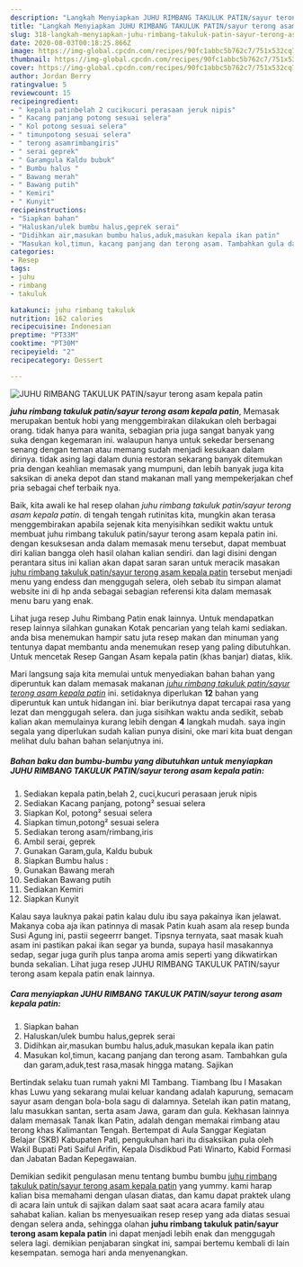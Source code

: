 ```yaml
---
description: "Langkah Menyiapkan JUHU RIMBANG TAKULUK PATIN/sayur terong asam kepala patin, Menggugah Selera"
title: "Langkah Menyiapkan JUHU RIMBANG TAKULUK PATIN/sayur terong asam kepala patin, Menggugah Selera"
slug: 318-langkah-menyiapkan-juhu-rimbang-takuluk-patin-sayur-terong-asam-kepala-patin-menggugah-selera
date: 2020-08-03T00:18:25.866Z
image: https://img-global.cpcdn.com/recipes/90fc1abbc5b762c7/751x532cq70/juhu-rimbang-takuluk-patinsayur-terong-asam-kepala-patin-foto-resep-utama.jpg
thumbnail: https://img-global.cpcdn.com/recipes/90fc1abbc5b762c7/751x532cq70/juhu-rimbang-takuluk-patinsayur-terong-asam-kepala-patin-foto-resep-utama.jpg
cover: https://img-global.cpcdn.com/recipes/90fc1abbc5b762c7/751x532cq70/juhu-rimbang-takuluk-patinsayur-terong-asam-kepala-patin-foto-resep-utama.jpg
author: Jordan Berry
ratingvalue: 5
reviewcount: 15
recipeingredient:
- " kepala patinbelah 2 cucikucuri perasaan jeruk nipis"
- " Kacang panjang potong sesuai selera"
- " Kol potong sesuai selera"
- " timunpotong sesuai selera"
- " terong asamrimbangiris"
- " serai geprek"
- " Garamgula Kaldu bubuk"
- " Bumbu halus "
- " Bawang merah"
- " Bawang putih"
- " Kemiri"
- " Kunyit"
recipeinstructions:
- "Siapkan bahan"
- "Haluskan/ulek bumbu halus,geprek serai"
- "Didihkan air,masukan bumbu halus,aduk,masukan kepala ikan patin"
- "Masukan kol,timun, kacang panjang dan terong asam. Tambahkan gula dan garam,aduk,test rasa,masak hingga matang. Sajikan"
categories:
- Resep
tags:
- juhu
- rimbang
- takuluk

katakunci: juhu rimbang takuluk 
nutrition: 162 calories
recipecuisine: Indonesian
preptime: "PT33M"
cooktime: "PT30M"
recipeyield: "2"
recipecategory: Dessert

---
```



![JUHU RIMBANG TAKULUK PATIN/sayur terong asam kepala patin](https://img-global.cpcdn.com/recipes/90fc1abbc5b762c7/751x532cq70/juhu-rimbang-takuluk-patinsayur-terong-asam-kepala-patin-foto-resep-utama.jpg)

<b><i>juhu rimbang takuluk patin/sayur terong asam kepala patin</i></b>, Memasak merupakan bentuk hobi yang menggembirakan dilakukan oleh berbagai orang. tidak hanya para wanita, sebagian pria juga sangat banyak yang suka dengan kegemaran ini. walaupun hanya untuk sekedar bersenang senang dengan teman atau memang sudah menjadi kesukaan dalam dirinya. tidak asing lagi dalam dunia restoran sekarang banyak ditemukan pria dengan keahlian memasak yang mumpuni, dan lebih banyak juga kita saksikan di aneka depot dan stand makanan mall yang mempekerjakan chef pria sebagai chef terbaik nya.

Baik, kita awali ke hal resep olahan <i>juhu rimbang takuluk patin/sayur terong asam kepala patin</i>. di tengah tengah rutinitas kita, mungkin akan terasa menggembirakan apabila sejenak kita menyisihkan sedikit waktu untuk membuat juhu rimbang takuluk patin/sayur terong asam kepala patin ini. dengan kesuksesan anda dalam memasak menu tersebut, dapat membuat diri kalian bangga oleh hasil olahan kalian sendiri. dan lagi disini dengan perantara situs ini kalian akan dapat saran saran untuk meracik masakan <u>juhu rimbang takuluk patin/sayur terong asam kepala patin</u> tersebut menjadi menu yang endess dan menggugah selera, oleh sebab itu simpan alamat website ini di hp anda sebagai sebagian referensi kita dalam memasak menu baru yang enak.

Lihat juga resep Juhu Rimbang Patin enak lainnya. Untuk mendapatkan resep lainnya silahkan gunakan Kotak pencarian yang telah kami sediakan. anda bisa menemukan hampir satu juta resep makan dan minuman yang tentunya dapat membantu anda menemukan resep yang paling dibutuhkan. Untuk mencetak Resep Gangan Asam kepala patin (khas banjar) diatas, klik.


Mari langsung saja kita memulai untuk menyediakan bahan bahan yang diperuntuk kan dalam memasak makanan <u><i>juhu rimbang takuluk patin/sayur terong asam kepala patin</i></u> ini. setidaknya diperlukan <b>12</b> bahan yang diperuntuk kan untuk hidangan ini. biar berikutnya dapat tercapai rasa yang lezat dan menggugah selera. dan juga sisihkan waktu anda sedikit, sebab kalian akan memulainya kurang lebih dengan <b>4</b> langkah mudah. saya ingin segala yang diperlukan sudah kalian punya disini, oke mari kita buat dengan melihat dulu bahan bahan selanjutnya ini.

<!--inarticleads1-->

##### Bahan baku dan bumbu-bumbu yang dibutuhkan untuk menyiapkan JUHU RIMBANG TAKULUK PATIN/sayur terong asam kepala patin:

1. Sediakan  kepala patin,belah 2, cuci,kucuri perasaan jeruk nipis
1. Sediakan  Kacang panjang, potong² sesuai selera
1. Siapkan  Kol, potong² sesuai selera
1. Siapkan  timun,potong² sesuai selera
1. Sediakan  terong asam/rimbang,iris
1. Ambil  serai, geprek
1. Gunakan  Garam,gula, Kaldu bubuk
1. Siapkan  Bumbu halus :
1. Gunakan  Bawang merah
1. Sediakan  Bawang putih
1. Sediakan  Kemiri
1. Siapkan  Kunyit


Kalau saya lauknya pakai patin kalau dulu ibu saya pakainya ikan jelawat. Makanya coba aja ikan patinnya di masak Patin kuah asam ala resep bunda Susi Agung ini, pastii segeerrr banget. Tipsnya ternyata, saat masak kuah asam ini pastikan pakai ikan segar ya bunda, supaya hasil masakannya sedap, segar juga gurih plus tanpa aroma amis seperti yang dikwatirkan bunda sekalian. Lihat juga resep JUHU RIMBANG TAKULUK PATIN/sayur terong asam kepala patin enak lainnya. 

<!--inarticleads2-->

##### Cara menyiapkan JUHU RIMBANG TAKULUK PATIN/sayur terong asam kepala patin:

1. Siapkan bahan
1. Haluskan/ulek bumbu halus,geprek serai
1. Didihkan air,masukan bumbu halus,aduk,masukan kepala ikan patin
1. Masukan kol,timun, kacang panjang dan terong asam. Tambahkan gula dan garam,aduk,test rasa,masak hingga matang. Sajikan


Bertindak selaku tuan rumah yakni MI Tambang. Tiambang Ibu I Masakan khas Luwu yang sekarang mulai keluar kandang adalah kapurung, semacam sayur asam dengan bola-bola sagu di dalamnya. Setelah ikan patin matang, lalu masukkan santan, serta asam Jawa, garam dan gula. Kekhasan lainnya dalam memasak Tanak Ikan Patin, adalah dengan memakai rimbang atau terong khas Kalimantan Tengah. Bertempat di Aula Sanggar Kegiatan Belajar (SKB) Kabupaten Pati, pengukuhan hari itu disaksikan pula oleh Wakil Bupati Pati Saiful Arifin, Kepala Disdikbud Pati Winarto, Kabid Formasi dan Jabatan Badan Kepegawaian. 

Demikian sedikit pengulasan menu tentang bumbu bumbu <u>juhu rimbang takuluk patin/sayur terong asam kepala patin</u> yang yummy. kami harap kalian bisa memahami dengan ulasan diatas, dan kamu dapat praktek ulang di acara lain untuk di sajikan dalam saat saat acara acara family atau sahabat kalian. kalian bs menyesuaikan resep resep yang ada diatas sesuai dengan selera anda, sehingga olahan <b>juhu rimbang takuluk patin/sayur terong asam kepala patin</b> ini dapat menjadi lebih enak dan menggugah selera lagi. demikian penjabaran singkat ini, sampai bertemu kembali di lain kesempatan. semoga hari anda menyenangkan.
